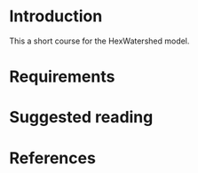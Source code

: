 # Introduction
This a short course for the HexWatershed model.

# Requirements

# Suggested reading

# References

